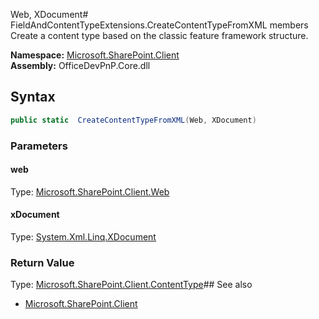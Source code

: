 Web, XDocument# FieldAndContentTypeExtensions.CreateContentTypeFromXML members
Create a content type based on the classic feature framework structure.  

**Namespace:** [Microsoft.SharePoint.Client](Microsoft.SharePoint.Client.md)  
**Assembly:** OfficeDevPnP.Core.dll  
## Syntax
```C#
public static  CreateContentTypeFromXML(Web, XDocument)
```
### Parameters
#### web
Type: [Microsoft.SharePoint.Client.Web](Microsoft.SharePoint.Client.Web.md) 
#### 
#### xDocument
Type: [System.Xml.Linq.XDocument](System.Xml.Linq.XDocument.md) 
#### 
### Return Value
Type: [Microsoft.SharePoint.Client.ContentType](Microsoft.SharePoint.Client.ContentType.md)## See also
- [Microsoft.SharePoint.Client](Microsoft.SharePoint.Client.md)
